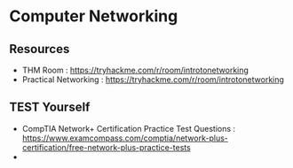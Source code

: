 # Computer Networking

## Resources

- THM Room : https://tryhackme.com/r/room/introtonetworking
- Practical Networking : https://tryhackme.com/r/room/introtonetworking

## TEST Yourself
- CompTIA Network+ Certification Practice Test Questions : https://www.examcompass.com/comptia/network-plus-certification/free-network-plus-practice-tests
- 
